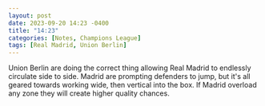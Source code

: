 ```yaml
---
layout: post
date: 2023-09-20 14:23 -0400
title: "14:23"
categories: [Notes, Champions League]
tags: [Real Madrid, Union Berlin]
---
```


Union Berlin are doing the correct thing allowing Real Madrid to endlessly circulate side to side. Madrid are prompting defenders to jump, but it's all geared towards working wide, then vertical into the box. If Madrid overload any zone they will create higher quality chances.


